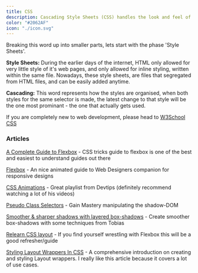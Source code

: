 ```yaml
---
title: CSS
description: Cascading Style Sheets (CSS) handles the look and feel of a web page and tells the browser how to display the text and other content that you write in HTML.
color: "#2062AF"
icon: "./icon.svg"
---
```


Breaking this word up into smaller parts, lets start with the phase 'Style Sheets'.

**Style Sheets:** During the earlier days of the internet, HTML only allowed for very little style of it's web pages, and only allowed for inline styling, written within the same file. Nowadays, these style sheets, are files that segregated from HTML files, and can be easily added anytime.

**Cascading:** This word represents how the styles are organised, when both styles for the same selector is made, the latest change to that style will be the one most prominant - the one that actually gets used.

If you are completely new to web development, please head to [W3School CSS](https://www.w3schools.com/css/)

### Articles

[A Complete Guide to Flexbox](https://css-tricks.com/snippets/css/a-guide-to-flexbox/) - CSS tricks guide to flexbox is one of the best and easiest to understand guides out there

[Flexbox](https://medium.freecodecamp.com/an-animated-guide-to-flexbox-d280cf6afc35#.k9s9rseha) - An nice animated guide to Web Designers companion for responsive designs

[CSS Animations](https://www.youtube.com/watch?v=8kK-cA99SA0&list=PLqGj3iMvMa4LvJ8VctoXnPI0dtE40wfid) - Great playlist from Devtips (definitely recommend watching a lot of his videos)

[Pseudo Class Selectors](https://css-tricks.com/pseudo-class-selectors/) - Gain Mastery manipulating the shadow-DOM

[Smoother & sharper shadows with layered box-shadows](https://tobiasahlin.com/blog/layered-smooth-box-shadows/) - Create smoother box-shadows with some techniques from Tobias

[Relearn CSS layout](https://every-layout.dev/) - If you find yourself wrestling with Flexbox this will be a good refresher/guide

[Styling Layout Wrappers In CSS](https://ishadeed.com/article/styling-wrappers-css) - A comprehensive introduction on creating and styling Layout wrappers. I really like this article because it covers a lot of use cases.
